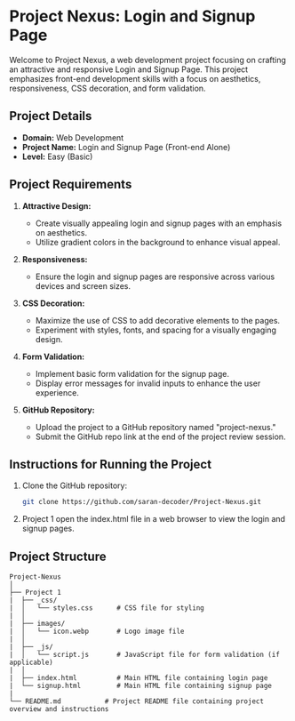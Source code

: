 # Project Nexus: Login and Signup Page

Welcome to Project Nexus, a web development project focusing on crafting an attractive and responsive Login and Signup Page. This project emphasizes front-end development skills with a focus on aesthetics, responsiveness, CSS decoration, and form validation.

## Project Details

- **Domain:** Web Development
- **Project Name:** Login and Signup Page (Front-end Alone)
- **Level:** Easy (Basic)

## Project Requirements

1. **Attractive Design:**
   - Create visually appealing login and signup pages with an emphasis on aesthetics.
   - Utilize gradient colors in the background to enhance visual appeal.

2. **Responsiveness:**
   - Ensure the login and signup pages are responsive across various devices and screen sizes.

3. **CSS Decoration:**
   - Maximize the use of CSS to add decorative elements to the pages.
   - Experiment with styles, fonts, and spacing for a visually engaging design.

4. **Form Validation:**
   - Implement basic form validation for the signup page.
   - Display error messages for invalid inputs to enhance the user experience.

5. **GitHub Repository:**
   - Upload the project to a GitHub repository named "project-nexus."
   - Submit the GitHub repo link at the end of the project review session.

## Instructions for Running the Project

1. Clone the GitHub repository:

   ```bash
   git clone https://github.com/saran-decoder/Project-Nexus.git
   
2. Project 1 open the index.html file in a web browser to view the login and signup pages.

## Project Structure

```
Project-Nexus
│
├── Project 1
|  ├── _css/
|  │   └── styles.css      # CSS file for styling
|  │
|  ├── images/
|  │   └── icon.webp       # Logo image file
|  │
|  ├── _js/
|  │   └── script.js       # JavaScript file for form validation (if applicable)
|  │
|  ├── index.html          # Main HTML file containing login page
|  └── signup.html         # Main HTML file containing signup page
|
└── README.md           # Project README file containing project overview and instructions
```
